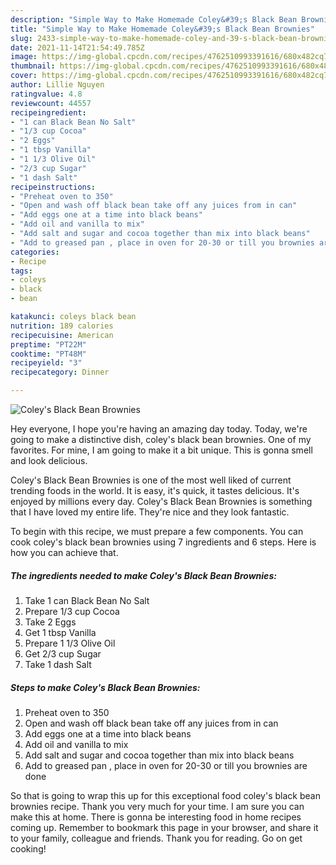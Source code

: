 ```yaml
---
description: "Simple Way to Make Homemade Coley&#39;s Black Bean Brownies"
title: "Simple Way to Make Homemade Coley&#39;s Black Bean Brownies"
slug: 2433-simple-way-to-make-homemade-coley-and-39-s-black-bean-brownies
date: 2021-11-14T21:54:49.785Z
image: https://img-global.cpcdn.com/recipes/4762510993391616/680x482cq70/coleys-black-bean-brownies-recipe-main-photo.jpg
thumbnail: https://img-global.cpcdn.com/recipes/4762510993391616/680x482cq70/coleys-black-bean-brownies-recipe-main-photo.jpg
cover: https://img-global.cpcdn.com/recipes/4762510993391616/680x482cq70/coleys-black-bean-brownies-recipe-main-photo.jpg
author: Lillie Nguyen
ratingvalue: 4.8
reviewcount: 44557
recipeingredient:
- "1 can Black Bean No Salt"
- "1/3 cup Cocoa"
- "2 Eggs"
- "1 tbsp Vanilla"
- "1 1/3 Olive Oil"
- "2/3 cup Sugar"
- "1 dash Salt"
recipeinstructions:
- "Preheat oven to 350"
- "Open and wash off black bean take off any juices from in can"
- "Add eggs one at a time into black beans"
- "Add oil and vanilla to mix"
- "Add salt and sugar and cocoa together than mix into black beans"
- "Add to greased pan , place in oven for 20-30 or till you brownies are done"
categories:
- Recipe
tags:
- coleys
- black
- bean

katakunci: coleys black bean 
nutrition: 189 calories
recipecuisine: American
preptime: "PT22M"
cooktime: "PT48M"
recipeyield: "3"
recipecategory: Dinner

---
```



![Coley's Black Bean Brownies](https://img-global.cpcdn.com/recipes/4762510993391616/680x482cq70/coleys-black-bean-brownies-recipe-main-photo.jpg)

Hey everyone, I hope you're having an amazing day today. Today, we're going to make a distinctive dish, coley's black bean brownies. One of my favorites. For mine, I am going to make it a bit unique. This is gonna smell and look delicious.



Coley's Black Bean Brownies is one of the most well liked of current trending foods in the world. It is easy, it's quick, it tastes delicious. It's enjoyed by millions every day. Coley's Black Bean Brownies is something that I have loved my entire life. They're nice and they look fantastic.


To begin with this recipe, we must prepare a few components. You can cook coley's black bean brownies using 7 ingredients and 6 steps. Here is how you can achieve that.

<!--inarticleads1-->

##### The ingredients needed to make Coley's Black Bean Brownies:

1. Take 1 can Black Bean No Salt
1. Prepare 1/3 cup Cocoa
1. Take 2 Eggs
1. Get 1 tbsp Vanilla
1. Prepare 1 1/3 Olive Oil
1. Get 2/3 cup Sugar
1. Take 1 dash Salt




<!--inarticleads2-->

##### Steps to make Coley's Black Bean Brownies:

1. Preheat oven to 350
1. Open and wash off black bean take off any juices from in can
1. Add eggs one at a time into black beans
1. Add oil and vanilla to mix
1. Add salt and sugar and cocoa together than mix into black beans
1. Add to greased pan , place in oven for 20-30 or till you brownies are done




So that is going to wrap this up for this exceptional food coley's black bean brownies recipe. Thank you very much for your time. I am sure you can make this at home. There is gonna be interesting food in home recipes coming up. Remember to bookmark this page in your browser, and share it to your family, colleague and friends. Thank you for reading. Go on get cooking!
